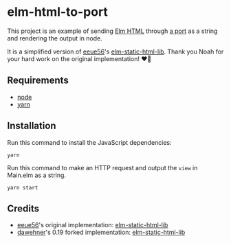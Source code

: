 # elm-html-to-port

This project is an example of sending [Elm HTML](https://package.elm-lang.org/packages/elm/html/latest/) through [a port](https://guide.elm-lang.org/interop/ports.html) as a string and rendering the output in node.

It is a simplified version of [eeue56](https://github.com/eeue56)'s [elm-static-html-lib](https://github.com/eeue56/elm-static-html-lib). Thank you Noah for your hard work on the original implementation! ❤️💪

## Requirements

-   [node](https://nodejs.org/)
-   [yarn](http://yarnpkg.com/)

## Installation

Run this command to install the JavaScript dependencies:

```
yarn
```

Run this command to make an HTTP request and output the `view` in Main.elm as a string.

```
yarn start
```

## Credits

-   [eeue56](https://github.com/eeue56)'s original implementation: [elm-static-html-lib](https://github.com/eeue56/elm-static-html-lib)
-   [dawehner](https://github.com/dawehner)'s 0.19 forked implementation: [elm-static-html-lib](https://github.com/dawehner/elm-static-html-lib)